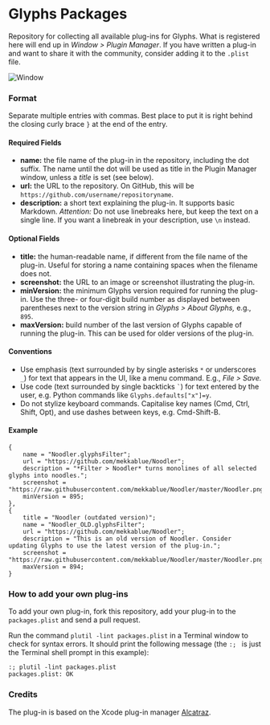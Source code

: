 # Glyphs Packages

Repository for collecting all available plug-ins for Glyphs. What is registered here will end up in *Window > Plugin Manager*. If you have written a plug-in and want to share it with the community, consider adding it to the `.plist` file.

![Window](https://github.com/schriftgestalt/glyphs-packages/blob/master/images/Screenshot.png?raw=true)

### Format

Separate multiple entries with commas. Best place to put it is right behind the closing curly brace `}` at the end of the entry.

#### Required Fields

- **name:** the file name of the plug-in in the repository, including the dot suffix. The name until the dot will be used as title in the Plugin Manager window, unless a *title* is set (see below).
- **url:** the URL to the repository. On GitHub, this will be `https://github.com/username/repositoryname`.
- **description:** a short text explaining the plug-in. It supports basic Markdown. *Attention:* Do not use linebreaks here, but keep the text on a single line. If you want a linebreak in your description, use `\n` instead.

#### Optional Fields

- **title:** the human-readable name, if different from the file name of the plug-in. Useful for storing a name containing spaces when the filename does not.
- **screenshot:** the URL to an image or screenshot illustrating the plug-in.
- **minVersion:** the minimum Glyphs version required for running the plug-in. Use the three- or four-digit build number as displayed between parentheses next to the version string in *Glyphs > About Glyphs,* e.g., `895`.
- **maxVersion:** build number of the last version of Glyphs capable of running the plug-in. This can be used for older versions of the plug-in.

#### Conventions

* Use emphasis (text surrounded by by single asterisks `*` or underscores `_`) for text that appears in the UI, like a menu command. E.g., *File > Save.*
* Use code (text surrounded by single backticks `` ` ``) for text entered by the user, e.g. Python commands like `Glyphs.defaults["x"]=y`.
* Do not stylize keyboard commands. Capitalise key names (Cmd, Ctrl, Shift, Opt), and use dashes between keys, e.g. Cmd-Shift-B.

#### Example

	{
		name = "Noodler.glyphsFilter";
		url = "https://github.com/mekkablue/Noodler";
		description = "*Filter > Noodler* turns monolines of all selected glyphs into noodles.";
		screenshot = "https://raw.githubusercontent.com/mekkablue/Noodler/master/Noodler.png";
		minVersion = 895;
	},
	{
		title = "Noodler (outdated version)";
		name = "Noodler_OLD.glyphsFilter";
		url = "https://github.com/mekkablue/Noodler";
		description = "This is an old version of Noodler. Consider updating Glyphs to use the latest version of the plug-in.";
		screenshot = "https://raw.githubusercontent.com/mekkablue/Noodler/master/Noodler.png";
		maxVersion = 894;
	}


### How to add your own plug-ins

To add your own plug-in, fork this repository, add your plug-in to the `packages.plist` and send a pull request.

Run the command `plutil -lint packages.plist` in a Terminal window to check for syntax errors. It should print the following message (the `:; ` is just the Terminal shell prompt in this example):
```
:; plutil -lint packages.plist
packages.plist: OK
```

### Credits

The plug-in is based on the Xcode plug-in manager [Alcatraz](http://alcatraz.io).